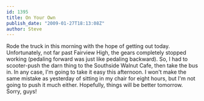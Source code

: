 ```yaml
---
id: 1395
title: On Your Own
publish_date: "2009-01-27T18:13:08Z"
author: Steve
---
```

Rode the truck in this morning with the hope of getting out today. Unfortunately, not far past Fairview High, the gears completely stopped working (pedaling forward was just like pedaling backward). So, I had to scooter-push the darn thing to the Southside Walnut Cafe, then take the bus in. In any case, I'm going to take it easy this afternoon. I won't make the same mistake as yesterday of sitting in my chair for eight hours, but I'm not going to push it much either. Hopefully, things will be better tomorrow. Sorry, guys!
